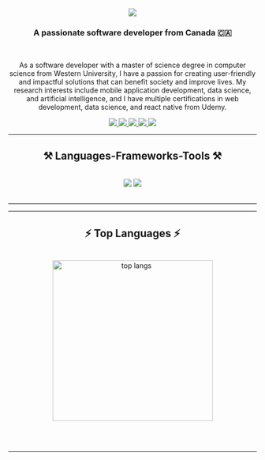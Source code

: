 <h1 align="center">
    <img src="https://readme-typing-svg.herokuapp.com/?font=Righteous&size=35&center=true&vCenter=true&width=500&height=70&duration=4000&lines=Hi+There!+👋;+I'm+Vibhav+Sinha!;" />
</h1>

<h3 align="center">A passionate software developer from Canada 🇨🇦</h3>

<br/>

<div align="center">
 
As a software developer with a master of science degree in computer science from Western University, I have a passion for creating user-friendly and impactful solutions that can benefit society and improve lives. My research interests include mobile application development, data science, and artificial intelligence, and I have multiple certifications in web development, data science, and react native from Udemy.

 </div>
 
<div align="center"> 
  <a href="mailto:vibhav.sinha@hotmail.com">
    <img src="https://img.shields.io/badge/Microsoft_Outlook-0078D4?style=for-the-badge&logo=microsoft-outlook&logoColor=white" />
  </a>
  <a href="https://www.linkedin.com/in/vibhav-sinha/" target="_blank">
    <img src="https://img.shields.io/badge/LinkedIn-0077B5?style=for-the-badge&logo=linkedin&logoColor=white" target="_blank" />
  </a>
  <a href="https://codepen.io/vibhavsinha04" target="_blank">
    <img src="https://img.shields.io/badge/Codepen-000000?style=for-the-badge&logo=codepen&logoColor=white" target="_blank" />
  </a>
  <a href="https://www.hackerrank.com/vibhav04" target="_blank">
    <img src="https://img.shields.io/badge/-Hackerrank-2EC866?style=for-the-badge&logo=HackerRank&logoColor=white" target="_blank" />
  </a>
  <a href="https://instagram.com/vibhav04" target="_blank">
    <img src="https://img.shields.io/badge/Instagram-E4405F?style=for-the-badge&logo=instagram&logoColor=white" target="_blank" />
  </a>
</div>

 <hr/>
 
<h2 align="center">⚒️ Languages-Frameworks-Tools ⚒️</h2>
<br/>
<div align="center">
    <img src="https://skillicons.dev/icons?i=androidstudio,arduino,bootstrap,c,cpp,css,dart,express,figma,firebase,flutter,git,github" />
    <img src="https://skillicons.dev/icons?i=html,java,js,linux,matlab,mongodb,mysql,nodejs,opencv,py,pytorch,react,tensorflow,ts" /><br>
</div>

<br/>
<hr/>

<hr/>

<h2 align="center">⚡ Top Languages ⚡</h2>
<br>
<div align=center>
  <img width=325 align="center" src="https://github-readme-stats-vibhav-sinhas-projects.vercel.app/api/top-langs/?username=vibhavsinha04&layout=compact&theme=react&border_radius=10&size_weight=0.5&langs_count=20&count_weight=0.5&exclude_repo=github-readme-stats" alt="top langs" />
</div>

<br/><br/>

<hr/>

<br/>
